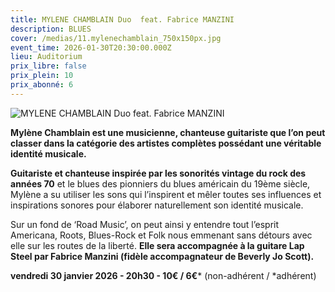 ```yaml
---
title: MYLENE CHAMBLAIN Duo  feat. Fabrice MANZINI
description: BLUES
cover: /medias/11.mylenechamblain_750x150px.jpg
event_time: 2026-01-30T20:30:00.000Z
lieu: Auditorium
prix_libre: false
prix_plein: 10
prix_abonné: 6
---
```

![MYLENE CHAMBLAIN Duo  feat. Fabrice MANZINI](/medias/11.mylenechamblain_750x150px.jpg "MYLENE CHAMBLAIN Duo  feat. Fabrice MANZINI")

**Mylène Chamblain est une musicienne, chanteuse guitariste que l’on peut classer dans la catégorie des artistes complètes possédant une véritable identité musicale.** 

**Guitariste et chanteuse inspirée par les sonorités vintage du rock des années 70** et le blues des pionniers du blues américain du 19ème siècle, Mylène a su utiliser les sons qui l’inspirent et mêler toutes ses influences et inspirations sonores pour élaborer naturellement son identité musicale. 

Sur un fond de ‘Road Music’, on peut ainsi y entendre tout l’esprit Americana, Roots, Blues-Rock et Folk nous emmenant sans détours avec elle sur les routes de la liberté. **Elle sera accompagnée à la guitare Lap Steel par Fabrice Manzini (fidèle accompagnateur de Beverly Jo Scott).**

**vendredi 30 janvier 2026 - 20h30 - 10€ / 6€*** (non-adhérent / *adhérent)